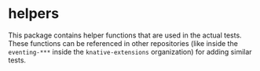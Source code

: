 # helpers

This package contains helper functions that are used in the actual tests. These
functions can be referenced in other repositories (like inside the
`eventing-***` inside the `knative-extensions` organization) for adding similar
tests.
